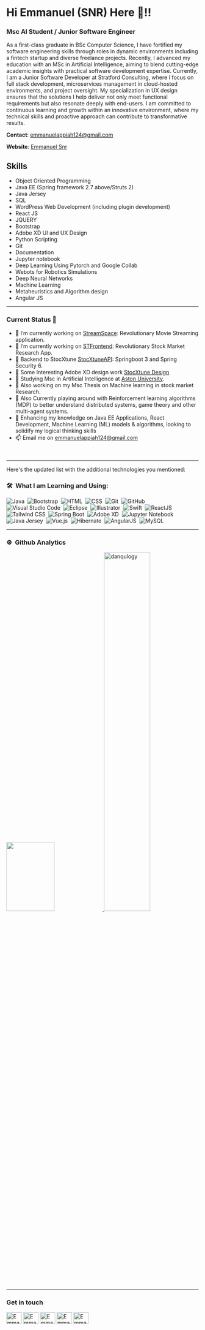 # Hi Emmanuel (SNR) Here 👋!!

### Msc AI Student / Junior Software Engineer

As a first-class graduate in BSc Computer Science, I have fortified my software engineering skills through roles in dynamic environments including a fintech startup and diverse freelance projects. Recently, I advanced my education with an MSc in Artificial Intelligence, aiming to blend cutting-edge academic insights with practical software development expertise. Currently, I am a Junior Software Developer at Stratford Consulting, where I focus on full stack development, microservices management in cloud-hosted environments, and project oversight. My specialization in UX design ensures that the solutions I help deliver not only meet functional requirements but also resonate deeply with end-users. I am committed to continuous learning and growth within an innovative environment, where my technical skills and proactive approach can contribute to transformative results.


**Contact**: [emmanuelappiah124@gmail.com](mailto:emmanuelappiah124@gmail.com)

**Website**: [Emmanuel Snr](https://emmanstheory.web.app/#home)



## Skills
- Object Oriented Programming
- Java EE (Spring framework 2.7 above/Struts 2)
- Java Jersey
- SQL
- WordPress Web Development (including plugin development)
- React JS
- JQUERY
- Bootstrap
- Adobe XD UI and UX Design
- Python Scripting
- Git
- Documentation
- Jupyter notebook
- Deep Learning Using Pytorch and Google Collab
- Webots for Robotics Simulations
- Deep Neural Networks
- Machine Learning
- Metaheuristics and Algorithm design
- Angular JS
---

### Current Status 🎯

- 🔭 I’m currently working on [StreamSpace](https://www.emmanstheory.web.app): Revolutionary Movie Streaming application.
- 🔭 I’m currently working on [STFrontend](https://www.emmanstheory.web.app): Revolutionary Stock Market Research App.
- 🔭 Backend to StocXtune [StocXtuneAPI](https://github.com/EmmanuelSnr1/StocXTuneAPI): Springboot 3 and Spring Security 6.
- 🦾 Some Interesting Adobe XD design work [StocXtune Design](https://xd.adobe.com/view/2e1646c4-2b80-4a4a-8e9b-a1702a16bb21-7b45/?fullscreen) 
- 🧭 Studying Msc in Artificial Intelligence at [Aston University](https://www.aston.ac.uk/).
- 🔭 Also working on my Msc Thesis on Machine learning in stock market Research.
-  🔭 Also Currently playing around with Reinforcement learning algorithms (MDP) to better understand distributed systems, game theory and other multi-agent systems. 
- 🦾 Enhancing my knowledge on Java EE Applications, React Development, Machine Learning (ML) models & algorithms, looking to solidify my logical thinking skills
- 📫 Email me on [emmanuelappiah124@gmail.com](mailto:emmanuelappiah124@gmail.com)

<br/>
<hr>



Here's the updated list with the additional technologies you mentioned:

### 🛠 &nbsp;What I am Learning and Using:

![Java](https://img.shields.io/badge/-Java-05122A?style=flat&logo=Java&logoColor=FFA518)&nbsp;
![Bootstrap](https://img.shields.io/badge/-Bootstrap-05122A?style=flat&logo=bootstrap&logoColor=563D7C)&nbsp;
![HTML](https://img.shields.io/badge/-HTML-05122A?style=flat&logo=HTML5)&nbsp;
![CSS](https://img.shields.io/badge/-CSS-05122A?style=flat&logo=CSS3&logoColor=1572B6)&nbsp;
![Git](https://img.shields.io/badge/-Git-05122A?style=flat&logo=git)&nbsp;
![GitHub](https://img.shields.io/badge/-GitHub-05122A?style=flat&logo=github)&nbsp;
![Visual Studio Code](https://img.shields.io/badge/-Visual%20Studio%20Code-05122A?style=flat&logo=visual-studio-code&logoColor=007ACC)&nbsp;
![Eclipse](https://img.shields.io/badge/-Eclipse-05122A?style=flat&logo=eclipse-ide&logoColor=2C2255)&nbsp;
![Illustrator](https://img.shields.io/badge/-Illustrator-05122A?style=flat&logo=adobe-illustrator)&nbsp;
![Swift](https://img.shields.io/badge/-Swift-05122A?style=flat&logo=swift)&nbsp;
![ReactJS](https://img.shields.io/badge/-ReactJS-05122A?style=flat&logo=react)&nbsp;
![Tailwind CSS](https://img.shields.io/badge/-Tailwind%20CSS-05122A?style=flat&logo=tailwind-css)&nbsp;
![Spring Boot](https://img.shields.io/badge/-Spring%20Boot-05122A?style=flat&logo=spring-boot)&nbsp;
![Adobe XD](https://img.shields.io/badge/-Adobe%20XD-05122A?style=flat&logo=adobe-xd)&nbsp;
![Jupyter Notebook](https://img.shields.io/badge/-Jupyter%20Notebook-05122A?style=flat&logo=jupyter)&nbsp;
![Java Jersey](https://img.shields.io/badge/-Java%20Jersey-05122A?style=flat&logo=java&logoColor=FFA518)&nbsp;
![Vue.js](https://img.shields.io/badge/-Vue.js-05122A?style=flat&logo=vue.js)&nbsp;
![Hibernate](https://img.shields.io/badge/-Hibernate-05122A?style=flat&logo=hibernate)&nbsp;
![AngularJS](https://img.shields.io/badge/-AngularJS-05122A?style=flat&logo=angularjs)&nbsp;
![MySQL](https://img.shields.io/badge/-MySQL-05122A?style=flat&logo=mysql)&nbsp;
<hr>

### ⚙️ &nbsp;Github Analytics

<p align="left">
  <a href="https://github.com/EmmanuelSnr1">
    <img height="180em" width ="50%" src="https://github-readme-stats-eight-theta.vercel.app/api?username=EmmanuelSnr1&show_icons=true&theme=algolia&include_all_commits=true&count_private=true&hide=contribs,issues"/>
    <img width="49%" src="https://github-readme-streak-stats.herokuapp.com/?user=EmmanuelSnr1&theme=default&hide_border=true" alt="danqulogy" />
  </a>
</p>

<hr>

### Get in touch

<p align="left">

<a href="https://www.twitter.com/emmanuelsnr12" target="blank"><img align="center" src="https://raw.githubusercontent.com/rahuldkjain/github-profile-readme-generator/master/src/images/icons/Social/twitter.svg" alt="EmmanuelSnr1" height="30" width="40" /></a>
<a href="https://www.linkedin.com/in/EmmanuelSnr1/" target="blank"><img align="center" src="https://raw.githubusercontent.com/rahuldkjain/github-profile-readme-generator/master/src/images/icons/Social/linked-in-alt.svg" alt="EmmanuelSnr1" height="30" width="40" /></a>
<a href="https://stackoverflow.com/users/22633606/emmanuel-appiah" target="blank"><img align="center" src="https://raw.githubusercontent.com/rahuldkjain/github-profile-readme-generator/master/src/images/icons/Social/stack-overflow.svg" alt="EmmanuelSnr1" height="30" width="40" /></a>
<a href="https://www.instagram.com/emanuel_snr1" target="blank"><img align="center" src="https://raw.githubusercontent.com/rahuldkjain/github-profile-readme-generator/master/src/images/icons/Social/instagram.svg" alt="EmmanuelSnr1" height="30" width="40" /></a>
<a href="https://www.youtube.com/c/EmmanuelSnr1" target="blank"><img align="center" src="https://raw.githubusercontent.com/rahuldkjain/github-profile-readme-generator/master/src/images/icons/Social/youtube.svg" alt="EmmanuelSnr1" height="30" width="40" /></a>

</p>

[//]: # '<a href="https://www.twitter.com/emmanuelsnr12" title="Follow me on Twitter">'
[//]: # "  <img"
[//]: # '    width="24"'
[//]: # '    alt="Follow me on Twitter"'
[//]: # '    src="https://raw.githubusercontent.com/trekhleb/trekhleb/master/assets/icons/twitter.svg"'
[//]: # "  /></a>"
[//]: # " "
[//]: # '<a href=" https://www.linkedin.com/in/#/" title="Follow me on LinkedIn">'
[//]: # "  <img"
[//]: # '    width="24"'
[//]: # '    alt="Follow me on LinkedIn"'
[//]: # '    src="https://raw.githubusercontent.com/trekhleb/trekhleb/master/assets/icons/linkedin.svg"'
[//]: # "  /></a>"
[//]: # " "
[//]: # '<a href="https://medium.com/@Emmnanuelsnr" title="Follow me on Medium">'
[//]: # "  <img"
[//]: # '    width="24"'
[//]: # '    alt="Follow me on Medium"'
[//]: # '    src="https://raw.githubusercontent.com/trekhleb/trekhleb/master/assets/icons/medium.svg"'
[//]: # "  /></a>"
[//]: # (&nbsp;)
[//]: # (<a href="https://medium.com/@Emmanuelsnr" title="Follow me on Medium">)

[//]: # (  <img)

[//]: # (    width="24")

[//]: # (    alt="Follow me on Medium")

[//]: # (    src="https://raw.githubusercontent.com/trekhleb/trekhleb/master/assets/icons/medium.svg")

[//]: # (  /></a>)

[//]: # (&nbsp;)

[//]: # " "



<!-->
<!-- <a href="https://dev.to/EmmanuelSnr" title="Follow me on DevTo">
  <img
    width="24"
    alt="Follow me on DevTo"
    src="https://raw.githubusercontent.com/trekhleb/trekhleb/master/assets/icons/devto.svg"
  /></a> -->

<!-- [trekhleb.dev](https://trekhleb.dev) -->
